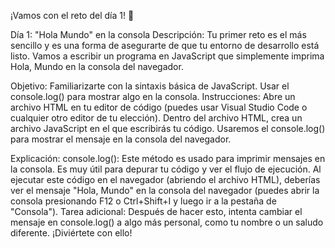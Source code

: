 ¡Vamos con el reto del día 1! 🎉

Día 1: "Hola Mundo" en la consola
Descripción:
Tu primer reto es el más sencillo y es una forma de asegurarte de que tu entorno de desarrollo está listo. Vamos a escribir un programa en JavaScript que simplemente imprima Hola, Mundo en la consola del navegador.

Objetivo:
Familiarizarte con la sintaxis básica de JavaScript.
Usar el console.log() para mostrar algo en la consola.
Instrucciones:
Abre un archivo HTML en tu editor de código (puedes usar Visual Studio Code o cualquier otro editor de tu elección).
Dentro del archivo HTML, crea un archivo JavaScript en el que escribirás tu código.
Usaremos el console.log() para mostrar el mensaje en la consola del navegador.

Explicación:
console.log(): Este método es usado para imprimir mensajes en la consola. Es muy útil para depurar tu código y ver el flujo de ejecución.
Al ejecutar este código en el navegador (abriendo el archivo HTML), deberías ver el mensaje "Hola, Mundo" en la consola del navegador (puedes abrir la consola presionando F12 o Ctrl+Shift+I y luego ir a la pestaña de "Consola").
Tarea adicional:
Después de hacer esto, intenta cambiar el mensaje en console.log() a algo más personal, como tu nombre o un saludo diferente. ¡Diviértete con ello!